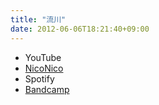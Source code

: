 ```yaml
---
title: "流川"
date: 2012-06-06T18:21:40+09:00
---
```


- YouTube
- [NicoNico](https://nico.ms/sm18023988)
- Spotify
- [Bandcamp](https://mikirihasshap.bandcamp.com/track/--80)

